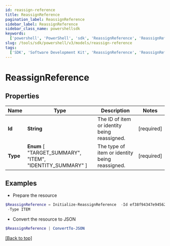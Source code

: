 ```yaml
---
id: reassign-reference
title: ReassignReference
pagination_label: ReassignReference
sidebar_label: ReassignReference
sidebar_class_name: powershellsdk
keywords:
  ['powershell', 'PowerShell', 'sdk', 'ReassignReference', 'ReassignReference']
slug: /tools/sdk/powershell/v3/models/reassign-reference
tags:
  ['SDK', 'Software Development Kit', 'ReassignReference', 'ReassignReference']
---
```


# ReassignReference

## Properties

| Name | Type | Description | Notes |
| --- | --- | --- | --- |
| **Id** | **String** | The ID of item or identity being reassigned. | [required] |
| **Type** | **Enum** [ "TARGET_SUMMARY", "ITEM", "IDENTITY_SUMMARY" ] | The type of item or identity being reassigned. | [required] |

## Examples

- Prepare the resource

```powershell
$ReassignReference = Initialize-ReassignReference  -Id ef38f94347e94562b5bb8424a56397d8 `
 -Type ITEM
```

- Convert the resource to JSON

```powershell
$ReassignReference | ConvertTo-JSON
```

[[Back to top]](#)
